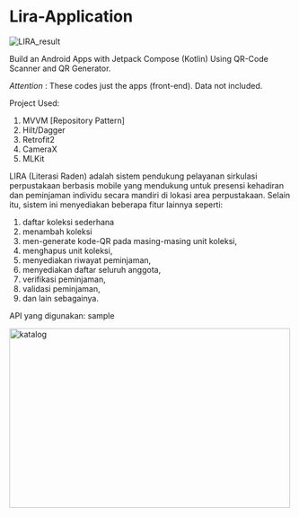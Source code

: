 # Lira-Application
![LIRA_result](https://user-images.githubusercontent.com/36807013/215308962-093a3b83-0aad-434f-a3d0-3c0b27e4de57.jpg)

Build an Android Apps with Jetpack Compose (Kotlin) Using QR-Code Scanner and QR Generator. 

*Attention* : These codes just the apps (front-end). Data not included.

Project Used:
1. MVVM [Repository Pattern]
2. Hilt/Dagger
3. Retrofit2
4. CameraX
5. MLKit

LIRA (Literasi Raden) adalah sistem pendukung pelayanan sirkulasi perpustakaan berbasis mobile yang mendukung untuk 
presensi kehadiran dan peminjaman individu secara mandiri di lokasi area perpustakaan. 
Selain itu, sistem ini menyediakan beberapa fitur lainnya seperti:
1. daftar koleksi sederhana
2. menambah koleksi
3. men-generate kode-QR pada masing-masing unit koleksi,
4. menghapus unit koleksi,
5. menyediakan riwayat peminjaman,
6. menyediakan daftar seluruh anggota,
7. verifikasi peminjaman, 
8. validasi peminjaman,
9. dan lain sebagainya.

API yang digunakan: sample

<img alt="katalog" src="https://user-images.githubusercontent.com/36807013/217808908-459a4959-0a2c-4c15-8f61-ef2a30fc4173.png" width="500" height="320"> 


